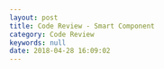 ```yaml
---
layout: post
title: Code Review - Smart Component
category: Code Review
keywords: null
date: 2018-04-28 16:09:02
---
```

